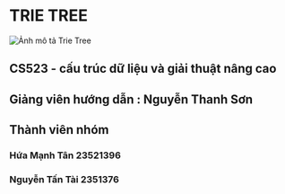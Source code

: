 # TRIE TREE
![Ảnh mô tả Trie Tree](![image](https://github.com/user-attachments/assets/483601f2-24bd-468a-a7b5-04782aa26c5a)
)
## CS523 - cấu trúc dữ liệu và giải thuật nâng cao 
## Giảng viên hướng dẫn : Nguyễn Thanh Sơn 
## Thành viên nhóm 
### Hứa Mạnh Tân 23521396
### Nguyễn Tấn Tài 2351376


